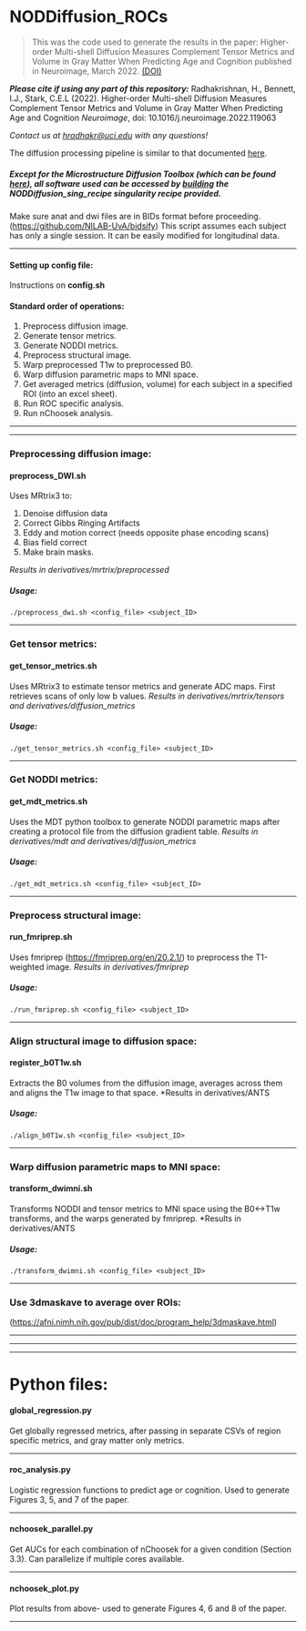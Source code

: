 # NODDiffusion_ROCs

>This was the code used to generate the results in the paper: 
Higher-order Multi-shell Diffusion Measures Complement Tensor Metrics and Volume in Gray Matter When Predicting Age and Cognition published in Neuroimage, March 2022. [(DOI)](https://doi.org/10.1016/j.neuroimage.2022.119063)
>

***Please cite if using any part of this repository:***
Radhakrishnan, H., Bennett, I.J., Stark, C.E.L (2022). Higher-order Multi-shell Diffusion Measures Complement Tensor Metrics and Volume in Gray Matter When Predicting Age and Cognition 
_Neuroimage_, doi: 10.1016/j.neuroimage.2022.119063

*Contact us at hradhakr@uci.edu with any questions!*

The diffusion processing pipeline is similar to that documented [here](https://github.com/StarkLabUCI/Woofusion).
##### Except for the Microstructure Diffusion Toolbox (which can be found [here](https://github.com/robbert-harms/MDT)), all software used can be accessed by [building](https://sylabs.io/guides/3.0/user-guide/build_a_container.html) the NODDiffusion_sing_recipe singularity recipe provided.


Make sure anat and dwi files are in BIDs format before proceeding. (https://github.com/NILAB-UvA/bidsify)
This script assumes each subject has only a single session. It can be easily modified for longitudinal data.
***

#### Setting up config file:
Instructions on __config.sh__

#### Standard order of operations:
1. Preprocess diffusion image.
2. Generate tensor metrics.
3. Generate NODDI metrics.
4. Preprocess structural image.
5. Warp preprocessed T1w to preprocessed B0.
6. Warp diffusion parametric maps to MNI space.
7. Get averaged metrics (diffusion, volume) for each subject in a specified ROI (into an excel sheet).
8. Run ROC specific analysis.
9. Run nChoosek analysis.
***
***
### Preprocessing diffusion image:
#### preprocess_DWI.sh
Uses MRtrix3 to:
1. Denoise diffusion data
2. Correct Gibbs Ringing Artifacts
3. Eddy and motion correct (needs opposite phase encoding scans)
4. Bias field correct
5. Make brain masks.

*Results in derivatives/mrtrix/preprocessed*
##### Usage:
	./preprocess_dwi.sh <config_file> <subject_ID>
***

### Get tensor metrics:
#### get_tensor_metrics.sh
Uses MRtrix3 to estimate tensor metrics and generate ADC maps. First retrieves scans of only low b values.
*Results in derivatives/mrtrix/tensors and derivatives/diffusion_metrics*
##### Usage:
	./get_tensor_metrics.sh <config_file> <subject_ID>
***

### Get NODDI metrics:
#### get_mdt_metrics.sh
Uses the MDT python toolbox to generate NODDI parametric maps after creating a protocol file from the diffusion gradient table.
*Results in derivatives/mdt and derivatives/diffusion_metrics*
##### Usage:
	./get_mdt_metrics.sh <config_file> <subject_ID>
***

### Preprocess structural image:
#### run_fmriprep.sh
Uses fmriprep (https://fmriprep.org/en/20.2.1/) to preprocess the T1-weighted image.
*Results in derivatives/fmriprep*
##### Usage:
	./run_fmriprep.sh <config_file> <subject_ID>
***

### Align structural image to diffusion space:
#### register_b0T1w.sh
Extracts the B0 volumes from the diffusion image, averages across them and aligns the T1w image to that space.
*Results in derivatives/ANTS
##### Usage:
	./align_b0T1w.sh <config_file> <subject_ID> 
***

### Warp diffusion parametric maps to MNI space:
#### transform_dwimni.sh
Transforms NODDI and tensor metrics to MNI space using the B0<->T1w transforms, and the warps generated by fmriprep.
*Results in derivatives/ANTS
##### Usage:
	./transform_dwimni.sh <config_file> <subject_ID> 
***

### Use 3dmaskave to average over ROIs:
(https://afni.nimh.nih.gov/pub/dist/doc/program_help/3dmaskave.html)
***
***
***

# Python files:
#### global_regression.py
Get globally regressed metrics, after passing in separate CSVs of region specific metrics, and gray matter only metrics.
***

####  roc_analysis.py
Logistic regression functions to predict age  or cognition. Used to generate Figures 3, 5, and 7 of the paper.
***

#### nchoosek_parallel.py
Get AUCs for each combination of nChoosek for a given condition (Section 3.3). Can parallelize if multiple cores available.
***

#### nchoosek_plot.py
Plot results from above- used to generate Figures 4, 6 and 8 of the paper.
***


